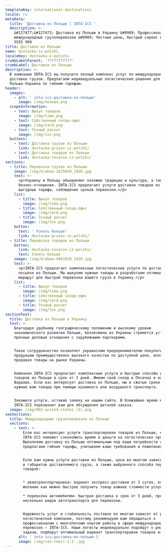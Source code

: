 ```yaml
---
templateKey: international-destinations
locale: ru
metaData:
  title: 'Доставка из Польши | INTA-ICS '
  description: >-
    &#127477;&#127473; Доставка из Польши в Украину &#9989; Профессиональные
    международные грузоперевозки &#9989; Честные цены, быстрый сервис #9742; 068
    5555 999
title: Доставка из Польши
name: dostavka-iz-polshi
localeKey: dostavka-z-polschi
crumbLabelParent: '???????????'
crumbLabel: Доставка из Польши
description: >-
  В компании INTA-ICS вы получите полный комплекс услуг по международной
  доставке грузов. Предлагаем индивидуальные логистические решения для перевозки
  Польша-Украина по гибким тарифам.
header:
  images:
    - alt: ' inta-ics-доставка-из-польши'
      image: /img/польша.png
  scopeInformation:
    - text: Выкуп товаров
      image: /img/time.png
    - text: Собственный склад-офис
      image: /img/card.png
    - text: Точный расчет
      image: /img/lov.png
  buttons:
    - text: Доставка грузов из Польши
      link: dostavka-gruzov-iz-polshi/
    - text: Доставка товаров из Польши
      link: dostavka-tovarov-iz-polshi/
sections:
  - title: Перевозка грузов из Польши
    image: /img/krakow-1625859_1920.jpg
    text: >-
      <p>Украину и Польшу объединяют похожие традиции и культура, а также
      бизнес-отношения. INTA-ICS предлагает услуги доставки товаров из Польши,
      выгодные тарифы, соблюдение сроков перевозки.</p>
    list:
      - title: Выкуп товаров
        image: /img/time.png
      - title: Собственный склад-офис
        image: /img/card.png
      - title: Точный расчет
        image: /img/lov.png
    button:
      text: ' Узнать больше'
      link: dostavka-gruzov-iz-polshi/
  - title: Перевозка товаров из Польши
    button:
      link: dostavka-tovarov-iz-polshi/
      text: Узнать больше
    image: /img/krakow-4881010_1920.jpg
    text: >-
      <p>INTA-ICS предлагает комплексные логистические услуги по доставке
      посылок из Польши. Мы выкупим нужные товары и разработаем оптимальный
      маршрут для быстрой перевозки вашего груза в Украину.</p>
    list:
      - title: Выкуп товаров
        image: /img/time.png
      - title: Собственный склад-офис
        image: /img/card.png
      - title: Точный расчет
        image: /img/lov.png
sectionText:
  title: Доставка из Польши в Украину
  text: >-
    Благодаря удобному географическому положению и высокому уровню
    экономического развития Польши, бизнесмены из Украины стремятся установить
    прочные деловые отношения с зарубежными партнерами.


    Такое сотрудничество позволяет украинским предпринимателям покупать
    продукцию преимущественно высокого качества по доступной цене, впоследствии
    продавая товары на рынке Украины.


    Компания INTA-ICS предлагает комплексные услуги и быстрые способы доставки
    товаров из Польши в срок от 3 дней. Имеем свой склад в Пясечно и офис в
    Варшаве. Если вас интересует доставка из Польши, мы в сжатые сроки перевезем
    нужные вам товары при помощи наземного или воздушного транспорта.


    Закажите услуги, оставив заявку на нашем сайте. В ближайшее время менеджер
    INTA-ICS перезвонит вам для обсуждения деталей заказа.
  image: /img/002-united-states (3).png
seoSections:
  title: Международные грузоперевозки из Польши
  sections:
    - text: >-
        Если вас интересуют услуги транспортировки товаров из Польши, компания
        INTA-ICS поможет сэкономить время и деньги на логистических процедурах.
        Выполняем доставку из Польши оптимальным под ваши потребности способом,
        предлагаем гибкие тарифы, учитываем ваши требования и пожелания.


        Если вам нужны услуги доставки из Польши, цена во многом зависит от веса
        и габаритов доставляемого груза, а также выбранного способа перевозки
        товаров:


        * авиатранспортировка— вариант экспресс-доставки от 3 суток, если ваше
        желание как можно быстрее получить товар важнее стоимости услуг;

        * перевозка автомобилем— быстрая доставка в срок от 5 дней, предлагается
        несколько видов автотранспорта для перевозки.


        Надежность услуг и стабильность поставок во многом зависят от репутации
        логистической компании, поэтому рекомендуем вам обращаться к
        профессионалам с многолетним опытом работы в сфере международных
        перевозок — INTA-ICS. Наши логисты индивидуально подойдут к решению
        задачи, подберут оптимальный вариант транспортировки товаров из Польши.
      alt: ' inta-ics-доставка-из-польши-1'
      image: /img/сео-текст-1-2-.jpg
---
```

